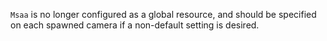 `Msaa` is no longer configured as a global resource, and should be specified on each spawned camera if a non-default setting is desired.
